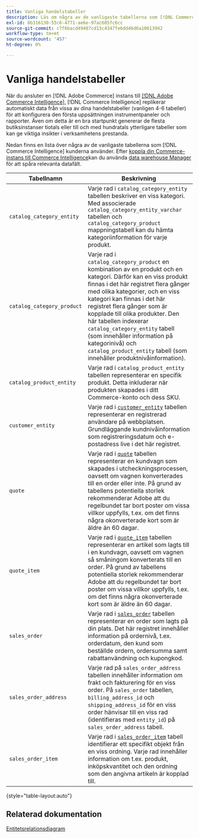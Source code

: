 ```yaml
---
title: Vanliga handelstabeller
description: Läs om några av de vanligaste tabellerna som [!DNL Commerce Intelligence] kunderna använder.
exl-id: 8b316130-55c6-4771-ae6e-97ac605fc6cc
source-git-commit: c7f6bacd49487cd13c4347fe6dd46d6a10613942
workflow-type: tm+mt
source-wordcount: '457'
ht-degree: 0%

---
```


# Vanliga handelstabeller

När du ansluter en [!DNL Adobe Commerce] instans till [[!DNL Adobe Commerce Intelligence]](../importing-data/integrations/magento.md), [!DNL Commerce Intelligence] replikerar automatiskt data från vissa av dina handelstabeller (vanligen 4-6 tabeller) för att konfigurera den första uppsättningen instrumentpaneler och rapporter. Även om detta är en bra startpunkt genererar de flesta butiksinstanser tiotals eller till och med hundratals ytterligare tabeller som kan ge viktiga insikter i verksamhetens prestanda.

Nedan finns en lista över några av de vanligaste tabellerna som [!DNL Commerce Intelligence] kunderna använder. Efter [koppla din Commerce-instans till Commerce Intelligence](../../data-analyst/importing-data/integrations/magento.md)kan du använda [data warehouse Manager](../../data-analyst/data-warehouse-mgr/tour-dwm.md) för att spåra relevanta datafält.

| Tabellnamn | Beskrivning |
|---|---|
| `catalog_category_entity` | Varje rad i `catalog_category_entity` tabellen beskriver en viss kategori. Med associerade `catalog_category_entity_varchar` tabellen och `catalog_category_product` mappningstabell kan du hämta kategoriinformation för varje produkt. |
| `catalog_category_product` | Varje rad i `catalog_category_product` en kombination av en produkt och en kategori. Därför kan en viss produkt finnas i det här registret flera gånger med olika kategorier, och en viss kategori kan finnas i det här registret flera gånger som är kopplade till olika produkter. Den här tabellen indexerar `catalog_category_entity` tabell (som innehåller information på kategorinivå) och `catalog_product_entity` tabell (som innehåller produktnivåinformation). |
| `catalog_product_entity` | Varje rad i `catalog_product_entity` tabellen representerar en specifik produkt. Detta inkluderar när produkten skapades i ditt Commerce-konto och dess SKU. |
| `customer_entity` | Varje rad i [`customer_entity`](../data-warehouse-mgr/cust-ent-table.md) tabellen representerar en registrerad användare på webbplatsen. Grundläggande kundnivåinformation som registreringsdatum och e-postadress live i det här registret. |
| `quote` | Varje rad i [`quote`](../data-warehouse-mgr/sales-flat-quote-table.md) tabellen representerar en kundvagn som skapades i utcheckningsprocessen, oavsett om vagnen konverterades till en order eller inte. På grund av tabellens potentiella storlek rekommenderar Adobe att du regelbundet tar bort poster om vissa villkor uppfylls, t.ex. om det finns några okonverterade kort som är äldre än 60 dagar. |
| `quote_item` | Varje rad i [`quote_item`](../data-warehouse-mgr/sales-flat-quote-item-table.md) tabellen representerar en artikel som lagts till i en kundvagn, oavsett om vagnen så småningom konverterats till en order. På grund av tabellens potentiella storlek rekommenderar Adobe att du regelbundet tar bort poster om vissa villkor uppfylls, t.ex. om det finns några okonverterade kort som är äldre än 60 dagar. |
| `sales_order` | Varje rad i [`sales_order`](../data-warehouse-mgr/sales-flat-order-table.md) tabellen representerar en order som lagts på din plats. Det här registret innehåller information på ordernivå, t.ex. orderdatum, den kund som beställde ordern, ordersumma samt rabattanvändning och kupongkod. |
| `sales_order_address` | Varje rad på `sales_order_address` tabellen innehåller information om frakt och fakturering för en viss order. På `sales_order` tabellen, `billing_address_id` och `shipping_address_id` för en viss order hänvisar till en viss rad (identifieras med `entity_id`) på `sales_order_address` tabell. |
| `sales_order_item` | Varje rad i [`sales_order_item`](../data-warehouse-mgr/sales-flat-quote-item-table.md) tabell identifierar ett specifikt objekt från en viss ordning. Varje rad innehåller information om t.ex. produkt, inköpskvantitet och den ordning som den angivna artikeln är kopplad till. |

{style="table-layout:auto"}

## Relaterad dokumentation

[Entitetsrelationsdiagram](../data-warehouse-mgr/entity-rel-diag.md)

